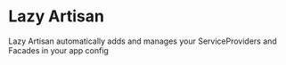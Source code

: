 # Lazy Artisan
Lazy Artisan automatically adds and manages your ServiceProviders and Facades in your app config
